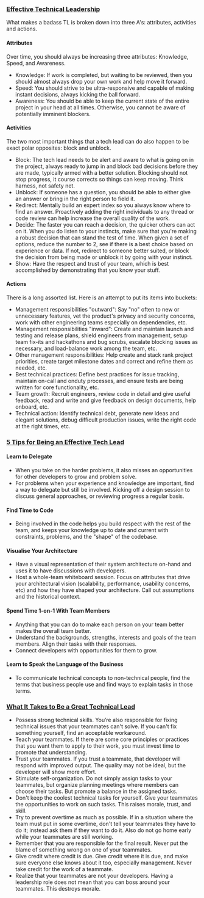 ### [Effective Technical Leadership](https://medium.com/@davidbyttow/effective-technical-leadership-b193a544e771)

What makes a badass TL is broken down into three A's: attributes, activities and actions.

#### Attributes

Over time, you should always be increasing three attributes: Knowledge, Speed, and Awareness.

* Knowledge: If work is completed, but waiting to be reviewed, then you should almost always drop your own work and help move it forward.
* Speed: You should strive to be ultra-responsive and capable of making instant decisions, always kicking the ball forward.
* Awareness: You should be able to keep the current state of the entire project in your head at all times. Otherwise, you cannot be aware of potentially imminent blockers.

#### Activities

The two most important things that a tech lead can do also happen to be exact polar opposites: block and unblock.

* Block: The tech lead needs to be alert and aware to what is going on in the project, always ready to jump in and block bad decisions before they are made, typically armed with a better solution. Blocking should not stop progress, it course corrects so things can keep moving. Think harness, not safety net.
* Unblock: If someone has a question, you should be able to either give an answer or bring in the right person to field it.
* Redirect: Mentally build an expert index so you always know where to find an answer. Proactively adding the right individuals to any thread or code review can help increase the overall quality of the work.
* Decide: The faster you can reach a decision, the quicker others can act on it. When you do listen to your instincts, make sure that you're making a robust decision that can stand the test of time. When given a set of options, reduce the number to 2, see if there is a best choice based on experience or data. If not, redirect to someone better suited, or block the decision from being made or unblock it by going with your instinct.
* Show: Have the respect and trust of your team, which is best accomplished by demonstrating that you know your stuff.

#### Actions

There is a long assorted list. Here is an attempt to put its items into buckets:

* Management responsibilities "outward": Say "no" often to new or unnecessary features, vet the product's privacy and security concerns, work with other engineering teams especially on dependencies, etc.
* Management responsibilities "inward": Create and maintain launch and testing and release plans, shield engineers from management, setup team fix-its and hackathons and bug scrubs, escalate blocking issues as necessary, and load-balance work among the team, etc.
* Other management responsibilities: Help create and stack rank project priorities, create target milestone dates and correct and refine them as needed, etc.
* Best technical practices: Define best practices for issue tracking, maintain on-call and onduty processes, and ensure tests are being written for core functionality, etc.
* Team growth: Recruit engineers, review code in detail and give useful feedback, read and write and give feedback on design documents, help onboard, etc.
* Technical action: Identify technical debt, generate new ideas and elegant solutions, debug difficult production issues, write the right code at the right times, etc.


### [5 Tips for Being an Effective Tech Lead](https://www.thoughtworks.com/insights/blog/5-tips-being-effective-tech-lead)

#### Learn to Delegate

* When you take on the harder problems, it also misses an opportunities for other developers to grow and problem solve.
* For problems when your experience and knowledge are important, find a way to delegate but still be involved. Kicking off a design session to discuss general approaches, or reviewing progress a regular basis.

#### Find Time to Code

* Being involved in the code helps you build respect with the rest of the team, and keeps your knowledge up to date and current with constraints, problems, and the "shape" of the codebase.

#### Visualise Your Architecture

* Have a visual representation of their system architecture on-hand and uses it to have discussions with developers.
* Host a whole-team whiteboard session. Focus on attributes that drive your architectural vision (scalability, performance, usability concerns, etc) and how they have shaped your architecture. Call out assumptions and the historical context.

#### Spend Time 1-on-1 With Team Members

* Anything that you can do to make each person on your team better makes the overall team better.
* Understand the backgrounds, strengths, interests and goals of the team members. Align their tasks with their responses.
* Connect developers with opportunities for them to grow.

#### Learn to Speak the Language of the Business

* To communicate technical concepts to non-technical people, find the terms that business people use and find ways to explain tasks in those terms.


### [What It Takes to Be a Great Technical Lead](http://elegantcode.com/2008/12/03/what-it-takes-to-be-a-great-technical-lead/)

* Possess strong technical skills. You’re also responsible for fixing technical issues that your teammates can't solve. If you can't fix something yourself, find an acceptable workaround.
* Teach your teammates. If there are some core principles or practices that you want them to apply to their work, you must invest time to promote that understanding.
* Trust your teammates. If you trust a teammate, that developer will respond with improved output. The quality may not be ideal, but the developer will show more effort.
* Stimulate self-organization. Do not simply assign tasks to your teammates, but organize planning meetings where members can choose their tasks. But promote a balance in the assigned tasks.
* Don't keep the coolest technical tasks for yourself. Give your teammates the opportunities to work on such tasks. This raises morale, trust, and skill.
* Try to prevent overtime as much as possible. If in a situation where the team must put in some overtime, don't tell your teammates they have to do it; instead ask them if they want to do it. Also do not go home early while your teammates are still working.
* Remember that you are responsible for the final result. Never put the blame of something wrong on one of your teammates.
* Give credit where credit is due. Give credit where it is due, and make sure everyone else knows about it too, especially management. Never take credit for the work of a teammate.
* Realize that your teammates are not your developers. Having a leadership role does not mean that you can boss around your teammates. This destroys morale.

